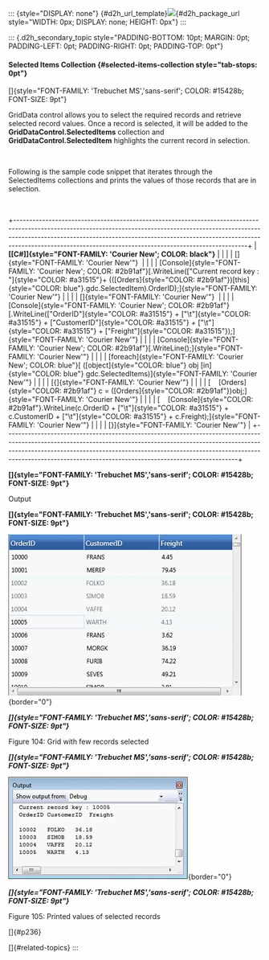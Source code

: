 ::: {style="DISPLAY: none"}
[](ms-xhelp:///?Id=d2h_url_template){#d2h_url_template}![](!package_url!){#d2h_package_url style="WIDTH: 0px; DISPLAY: none; HEIGHT: 0px"}
:::

::: {.d2h_secondary_topic style="PADDING-BOTTOM: 10pt; MARGIN: 0pt; PADDING-LEFT: 0pt; PADDING-RIGHT: 0pt; PADDING-TOP: 0pt"}
#### Selected Items Collection {#selected-items-collection style="tab-stops: 0pt"}

[]{style="FONT-FAMILY: 'Trebuchet MS','sans-serif'; COLOR: #15428b; FONT-SIZE: 9pt"} 

GridData control allows you to select the required records and retrieve selected record values. Once a record is selected, it will be added to the **GridDataControl.SelectedItems** collection and **GridDataControl.SelectedItem** highlights the current record in selection.

 

Following is the sample code snippet that iterates through the SelectedItems collections and prints the values of those records that are in selection.

 

+------------------------------------------------------------------------------------------------------------------------------------------------------------------------------------------------------------------------------------------------------------------------------------------------------------------+
| **[\[C#\]]{style="FONT-FAMILY: 'Courier New'; COLOR: black"}**                                                                                                                                                                                                                                                   |
|                                                                                                                                                                                                                                                                                                                  |
| []{style="FONT-FAMILY: 'Courier New'"}                                                                                                                                                                                                                                                                           |
|                                                                                                                                                                                                                                                                                                                  |
| [Console]{style="FONT-FAMILY: 'Courier New'; COLOR: #2b91af"}[.WriteLine([\"Current record key : \"]{style="COLOR: #a31515"}+ (([Orders]{style="COLOR: #2b91af"})[this]{style="COLOR: blue"}.gdc.SelectedItem).OrderID);]{style="FONT-FAMILY: 'Courier New'"}                                                    |
|                                                                                                                                                                                                                                                                                                                  |
| []{style="FONT-FAMILY: 'Courier New'"}                                                                                                                                                                                                                                                                           |
|                                                                                                                                                                                                                                                                                                                  |
| [Console]{style="FONT-FAMILY: 'Courier New'; COLOR: #2b91af"}[.WriteLine([\"OrderID\"]{style="COLOR: #a31515"} + [\"\\t\"]{style="COLOR: #a31515"} + [\"CustomerID\"]{style="COLOR: #a31515"} + [\"\\t\"]{style="COLOR: #a31515"} + [\"Freight\"]{style="COLOR: #a31515"});]{style="FONT-FAMILY: 'Courier New'"} |
|                                                                                                                                                                                                                                                                                                                  |
| [Console]{style="FONT-FAMILY: 'Courier New'; COLOR: #2b91af"}[.WriteLine();]{style="FONT-FAMILY: 'Courier New'"}                                                                                                                                                                                                 |
|                                                                                                                                                                                                                                                                                                                  |
| [foreach]{style="FONT-FAMILY: 'Courier New'; COLOR: blue"}[ ([object]{style="COLOR: blue"} obj [in]{style="COLOR: blue"} gdc.SelectedItems)]{style="FONT-FAMILY: 'Courier New'"}                                                                                                                                 |
|                                                                                                                                                                                                                                                                                                                  |
| [{]{style="FONT-FAMILY: 'Courier New'"}                                                                                                                                                                                                                                                                          |
|                                                                                                                                                                                                                                                                                                                  |
| [    [Orders]{style="COLOR: #2b91af"} c = ([Orders]{style="COLOR: #2b91af"})obj;]{style="FONT-FAMILY: 'Courier New'"}                                                                                                                                                                                            |
|                                                                                                                                                                                                                                                                                                                  |
| [    [Console]{style="COLOR: #2b91af"}.WriteLine(c.OrderID + [\"\\t\"]{style="COLOR: #a31515"} + c.CustomerID + [\"\\t\"]{style="COLOR: #a31515"} + c.Freight);]{style="FONT-FAMILY: 'Courier New'"}                                                                                                             |
|                                                                                                                                                                                                                                                                                                                  |
| [}]{style="FONT-FAMILY: 'Courier New'"}                                                                                                                                                                                                                                                                          |
+------------------------------------------------------------------------------------------------------------------------------------------------------------------------------------------------------------------------------------------------------------------------------------------------------------------+

**[]{style="FONT-FAMILY: 'Trebuchet MS','sans-serif'; COLOR: #15428b; FONT-SIZE: 9pt"}** 

Output

**[]{style="FONT-FAMILY: 'Trebuchet MS','sans-serif'; COLOR: #15428b; FONT-SIZE: 9pt"}** 

![](ImagesExt/image61_176.jpg){border="0"}

***[]{style="FONT-FAMILY: 'Trebuchet MS','sans-serif'; COLOR: #15428b; FONT-SIZE: 9pt"}*** 

Figure 104: Grid with few records selected

***[]{style="FONT-FAMILY: 'Trebuchet MS','sans-serif'; COLOR: #15428b; FONT-SIZE: 9pt"}*** 

![](ImagesExt/image61_177.jpg){border="0"}

***[]{style="FONT-FAMILY: 'Trebuchet MS','sans-serif'; COLOR: #15428b; FONT-SIZE: 9pt"}*** 

Figure 105: Printed values of selected records

[]{#p236} 

[]{#related-topics}
:::
